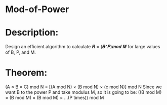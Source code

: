 # Mod-of-Power
# Description:
Design an efficient algorithm to calculate
𝑹 = (𝑩^𝑷)𝒎𝒐𝒅 𝑴
for large values of B, P, and M.
# Theorem:
(A × B × C) mod N = [(A mod N) × (B mod N) × (c mod N)] mod N
Since we want B to the power P and take modulus M, so it is going to be:
((B mod M) × (B mod M) × (B mod M) × ...(P times)) mod M
